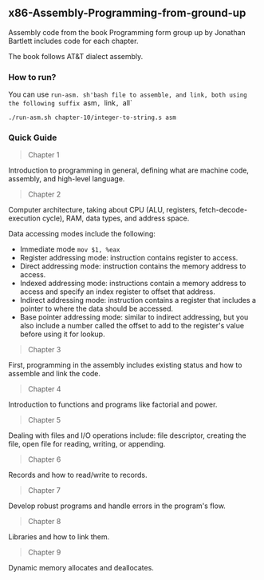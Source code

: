 ## x86-Assembly-Programming-from-ground-up

Assembly code from the book Programming form group up by Jonathan Bartlett includes code for each chapter.

The book follows AT&T dialect assembly.

### How to run?

You can use `run-asm. sh'bash file to assemble, and link, both using the following suffix `asm`, `link`, `all`

```
./run-asm.sh chapter-10/integer-to-string.s asm
```

### Quick Guide

> Chapter 1

Introduction to programming in general, defining what are machine code, assembly, and high-level language.

> Chapter 2

Computer architecture, taking about CPU (ALU, registers, fetch-decode-execution cycle), RAM, data types, and address space.

Data accessing modes include the following:

- Immediate mode `mov $1, %eax`
- Register addressing mode: instruction contains register to access.
- Direct addressing mode: instruction contains the memory address to access.
- Indexed addressing mode: instructions contain a  memory address to access and specify an index register to offset that address.
- Indirect addressing mode: instruction contains a register that includes a pointer to where the data should be accessed.
- Base pointer addressing mode:  similar to indirect addressing, but you also include a number called the offset to add to the register's value before using it for lookup.

>  Chapter 3

First, programming in the assembly includes existing status and how to assemble and link the code.

> Chapter 4

Introduction to functions and programs like factorial and power.

> Chapter 5

Dealing with files and I/O operations include: file descriptor, creating the file, open file for reading, writing, or appending.

> Chapter 6

Records and how to read/write to records.

> Chapter 7

Develop robust programs and handle errors in the program's flow.

> Chapter 8

Libraries and how to link them.

> Chapter 9

Dynamic memory allocates and deallocates.
